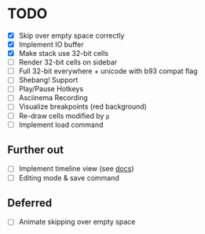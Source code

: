 # TODO

- [X] Skip over empty space correctly
- [X] Implement IO buffer
- [X] Make stack use 32-bit cells
- [ ] Render 32-bit cells on sidebar
- [ ] Full 32-bit everywhere + unicode with b93 compat flag
- [ ] Shebang! Support
- [ ] Play/Pause Hotkeys
- [ ] Asciinema Recording
- [ ] Visualize breakpoints (red background)
- [ ] Re-draw cells modified by `p`
- [ ] Implement load command

## Further out

- [ ] Implement timeline view (see [docs](./timeline.md))
- [ ] Editing mode & save command

## Deferred

- [ ] Animate skipping over empty space